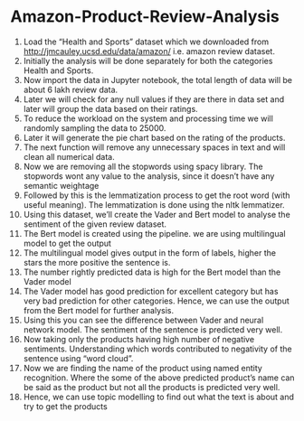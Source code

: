 # Amazon-Product-Review-Analysis

1. Load the “Health and Sports” dataset which we downloaded from
    http://jmcauley.ucsd.edu/data/amazon/ i.e. amazon review dataset.
2. Initially the analysis will be done separately for both the categories
    Health and Sports.
3. Now import the data in Jupyter notebook, the total length of data will
    be about 6 lakh review data.
4. Later we will check for any null values if they are there in data set
    and later will group the data based on their ratings.
5. To reduce the workload on the system and processing time we will
    randomly sampling the data to 25000.
6. Later it will generate the pie chart based on the rating of the
    products.
7. The next function will remove any unnecessary spaces in text and
    will clean all numerical data.
8. Now we are removing all the stopwords using spacy library. The
    stopwords wont any value to the analysis, since it doesn’t have any
    semantic weightage
9. Followed by this is the lemmatization process to get the root word
    (with useful meaning). The lemmatization is done using the nltk
    lemmatizer.
10. Using this dataset, we’ll create the Vader and Bert model to analyse
    the sentiment of the given review dataset.
11. The Bert model is created using the pipeline. we are
    using multilingual model to get the output
12. The multilingual model gives output in the form of labels, higher the
    stars the more positive the sentence is.
13. The number rightly predicted data is high for the Bert model than the
    Vader model
14. The Vader model has good prediction for excellent category but has
    very bad prediction for other categories. Hence, we can use the
    output from the Bert model for further analysis.
15. Using this you can see the difference between Vader and neural
    network model. The sentiment of the sentence is predicted very well.
16. Now taking only the products having high number of negative
    sentiments. Understanding which words contributed to negativity of
    the sentence using “word cloud”.
17. Now we are finding the name of the product using named entity
    recognition. Where the some of the above predicted product’s name
    can be said as the product but not all the products is predicted very
    well.
18. Hence, we can use topic modelling to find out what the text is about
    and try to get the products